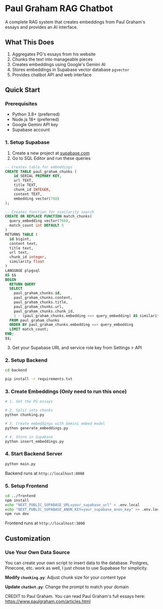 # Paul Graham RAG Chatbot

A complete RAG system that creates embeddings from Paul Graham's essays and provides an AI interface.

## What This Does

1. Aggregates PG's essays from his website
2. Chunks the text into manageable pieces 
3. Creates embeddings using Google's Gemini AI
4. Stores embeddings in Supabase vector database `pgvector`
5. Provides chatbot API and web interface

## Quick Start

### Prerequisites
- Python 3.8+ (preferred)
- Node.js 18+ (preferred)
- Google Gemini API key
- Supabase account

### 1. Setup Supabase

1. Create a new project at [supabase.com](https://supabase.com)
2. Go to SQL Editor and run these queries

```sql
-- Creates table for embeddings
CREATE TABLE paul_graham_chunks (
    id SERIAL PRIMARY KEY,
    url TEXT,
    title TEXT,
    chunk_id INTEGER,
    content TEXT,
    embedding vector(768)
);

-- Creates function for similarity search
CREATE OR REPLACE FUNCTION match_chunks(
  query_embedding vector(768),
  match_count int DEFAULT 5
)
RETURNS TABLE (
  id bigint,
  content text,
  title text,
  url text,
  chunk_id integer,
  similarity float
)
LANGUAGE plpgsql
AS $$
BEGIN
  RETURN QUERY
  SELECT
    paul_graham_chunks.id,
    paul_graham_chunks.content,
    paul_graham_chunks.title,
    paul_graham_chunks.url,
    paul_graham_chunks.chunk_id,
    1 - (paul_graham_chunks.embedding <=> query_embedding) AS similarity
  FROM paul_graham_chunks
  ORDER BY paul_graham_chunks.embedding <=> query_embedding
  LIMIT match_count;
END;
$$;
```

3. Get your Supabase URL and service role key from Settings > API

### 2. Setup Backend

```bash
cd backend

pip install -r requirements.txt
```

### 3. Create Embeddings (Only need to run this once)

```bash
# 1. Get the PG essays

# 2. Split into chunks
python chunking.py

# 3. Create embeddings with Gemini embed model
python generate_embeddings.py

# 4. Store in Supabase
python insert_embeddings.py
```

### 4. Start Backend Server

```bash
python main.py
```

Backend runs at `http://localhost:8080`

### 5. Setup Frontend

```bash
cd ../frontend
npm install
echo "NEXT_PUBLIC_SUPABASE_URL=your_supabase_url" > .env.local
echo "NEXT_PUBLIC_SUPABASE_ANON_KEY=your_supabase_anon_key" >> .env.local
npm run dev
```

Frontend runs at `http://localhost:3000`

## Customization

### Use Your Own Data Source

You can create your own script to insert data to the database. Postgres, Pinecone, etc. work as well, I just chose to use Supabase for simplicity.

**Modify `chunking.py`**: Adjust chunk size for your content type

**Update `chatbot.py`**: Change the prompt to match your domain

CREDIT to Paul Graham. You can read Paul Graham's full essays here: https://www.paulgraham.com/articles.html

